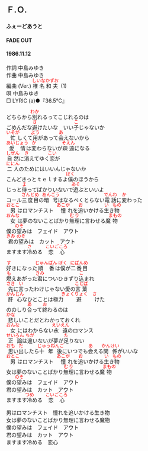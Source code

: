 <style type="text/css">
	ruby{
	    ruby-position: over;
	}
	ruby > rt{font-size: 12px;color:red;}
	p{font:16px;font-size: '楷体'}
</style>
## Ｆ.Ｏ.
#### ふぇーどあうと
#### FADE OUT 
#### 1986.11.12


作詞        中島みゆき    
作曲        中島みゆき    
編曲 (Ver.)   <ruby><rb>椎名</rb><rp>(</rp><rt>しいな</rt><rp>)</rp></ruby><ruby><rb>和夫</rb><rp>(</rp><rt>かずお</rt><rp>)</rp></ruby>  (1)    
唄          中島みゆき   
□ LYRIC (a)●『36.5℃』　　

どちらから<ruby><rb>別</rb><rp>(</rp><rt>わか</rt><rp>)</rp></ruby>れるってこじれるのは  
ごめんだな<ruby><rb>避</rb><rp>(</rp><rt>さ</rt><rp>)</rp></ruby>けたいな　いい<ruby><rb>子</rb><rp>(</rp><rt>こ</rt><rp>)</rp></ruby>じゃないか  
<ruby><rb>忙</rb><rp>(</rp><rt>いそが</rt><rp>)</rp></ruby>しくて<ruby><rb>用</rb><rp>(</rp><rt>よう</rt><rp>)</rp></ruby>があって<ruby><rb>会</rb><rp>(</rp><rt>あ</rt><rp>)</rp></ruby>えないから  
<ruby><rb>愛情</rb><rp>(</rp><rt>あいじょう</rt><rp>)</rp></ruby>は<ruby><rb>変</rb><rp>(</rp><rt>か</rt><rp>)</rp></ruby>わらないが<ruby><rb>疎遠</rb><rp>(</rp><rt>そえん</rt><rp>)</rp></ruby>になる  
<ruby><rb>自然</rb><rp>(</rp><rt>しぜん</rt><rp>)</rp></ruby>に<ruby><rb>消</rb><rp>(</rp><rt>き</rt><rp>)</rp></ruby>えてゆく<ruby><rb>恋</rb><rp>(</rp><rt>こい</rt><rp>)</rp></ruby>が  
<ruby><rb>二人</rb><rp>(</rp><rt>ににん</rt><rp>)</rp></ruby>のためにはいいんじゃないか  
こんどきっとｔｅｌするよ<ruby><rb>僕</rb><rp>(</rp><rt>ぼく</rt><rp>)</rp></ruby>のほうから  
じっと<ruby><rb>待</rb><rp>(</rp><rt>ま</rt><rp>)</rp></ruby>ってばかりいないで<ruby><rb>遊</rb><rp>(</rp><rt>あそ</rt><rp>)</rp></ruby>ぶといいよ  
コール<ruby><rb>三度目</rb><rp>(</rp><rt>さんどめ</rt><rp>)</rp></ruby>の<ruby><rb>暗号</rb><rp>(</rp><rt>あんごう</rt><rp>)</rp></ruby>はなるべくとらない<ruby><rb>電話</rb><rp>(</rp><rt>でんわ</rt><rp>)</rp></ruby>に<ruby><rb>変</rb><rp>(</rp><rt>か</rt><rp>)</rp></ruby>わった  
<ruby><rb>男</rb><rp>(</rp><rt>おとこ</rt><rp>)</rp></ruby>はロマンチスト　<ruby><rb>憧</rb><rp>(</rp><rt>あこが</rt><rp>)</rp></ruby>れを<ruby><rb>追</rb><rp>(</rp><rt>お</rt><rp>)</rp></ruby>いかける<ruby><rb>生</rb><rp>(</rp><rt>い</rt><rp>)</rp></ruby>き<ruby><rb>物</rb><rp>(</rp><rt>もの</rt><rp>)</rp></ruby>  
<ruby><rb>女</rb><rp>(</rp><rt>おんな</rt><rp>)</rp></ruby>は夢のないことばかり<ruby><rb>無理</rb><rp>(</rp><rt>むり</rt><rp>)</rp></ruby>に言わせる魔<ruby><rb>物</rb><rp>(</rp><rt>まもの</rt><rp>)</rp></ruby>  
僕の<ruby><rb>望</rb><rp>(</rp><rt>のそ</rt><rp>)</rp></ruby>みは　フェイド　アウト  
<ruby><rb>君</rb><rp>(</rp><rt>きみ</rt><rp>)</rp></ruby>の<ruby><rb>望</rb><rp>(</rp><rt>のそ</rt><rp>)</rp></ruby>みは　カット　アウト  
ますます<ruby><rb>冷</rb><rp>(</rp><rt>さ</rt><rp>)</rp></ruby>める　<ruby><rb>恋心</rb><rp>(</rp><rt>こいごころ</rt><rp>)</rp></ruby>  
  
<ruby><rb>好</rb><rp>(</rp><rt>す</rt><rp>)</rp></ruby>きになった<ruby><rb>順番</rb><rp>(</rp><rt>じゅんばん</rt><rp>)</rp></ruby>は<ruby><rb>僕</rb><rp>(</rp><rt>ぼく</rt><rp>)</rp></ruby>が<ruby><rb>二番目</rb><rp>(</rp><rt>にばんめ</rt><rp>)</rp></ruby>  
<ruby><rb>燃</rb><rp>(</rp><rt>も</rt><rp>)</rp></ruby>えあがった<ruby><rb>君</rb><rp>(</rp><rt>きみ</rt><rp>)</rp></ruby>についひきずり<ruby><rb>込</rb><rp>(</rp><rt>こ</rt><rp>)</rp></ruby>まれ  
<ruby><rb>先</rb><rp>(</rp><rt>さき</rt><rp>)</rp></ruby>に<ruby><rb>言</rb><rp>(</rp><rt>い</rt><rp>)</rp></ruby>ったわけじゃない愛の<ruby><rb>言葉</rb><rp>(</rp><rt>ことば</rt><rp>)</rp></ruby>  
<ruby><rb>肝心</rb><rp>(</rp><rt>かんじん</rt><rp>)</rp></ruby>なひとことは極力<ruby><rb>避</rb><rp>(</rp><rt>きょくりょく　さ</rt><rp>)</rp></ruby>けた  
ののしり<ruby><rb>合</rb><rp>(</rp><rt>あ</rt><rp>)</rp></ruby>って<ruby><rb>終</rb><rp>(</rp><rt>お</rt><rp>)</rp></ruby>わるのは  
<ruby><rb>悲</rb><rp>(</rp><rt>かな</rt><rp>)</rp></ruby>しいことだとわかっておくれ  
<ruby><rb>女</rb><rp>(</rp><rt>おんな</rt><rp>)</rp></ruby>にはわからない<ruby><rb>永遠</rb><rp>(</rp><rt>えいえん</rt><rp>)</rp></ruby>のロマンス  
<ruby><rb>正論</rb><rp>(</rp><rt>せいろん</rt><rp>)</rp></ruby>は<ruby><rb>違</rb><rp>(</rp><rt>ちが</rt><rp>)</rp></ruby>いないが夢が<ruby><rb>足</rb><rp>(</rp><rt>た</rt><rp>)</rp></ruby>りない  
<ruby><rb>思</rb><rp>(</rp><rt>おも</rt><rp>)</rp></ruby>い<ruby><rb>出</rb><rp>(</rp><rt>だ</rt><rp>)</rp></ruby>したら<ruby><rb>十年後</rb><rp>(</rp><rt>じゅうねんご</rt><rp>)</rp></ruby>にいつでも<ruby><rb>会</rb><rp>(</rp><rt>あ</rt><rp>)</rp></ruby>える<ruby><rb>関係</rb><rp>(</rp><rt>かんけい</rt><rp>)</rp></ruby>がいいな  
<ruby><rb>男</rb><rp>(</rp><rt>おとこ</rt><rp>)</rp></ruby>はロマンチスト　<ruby><rb>憧</rb><rp>(</rp><rt>あこが</rt><rp>)</rp></ruby>れを<ruby><rb>追</rb><rp>(</rp><rt>お</rt><rp>)</rp></ruby>いかける<ruby><rb>生</rb><rp>(</rp><rt>い</rt><rp>)</rp></ruby>き<ruby><rb>物</rb><rp>(</rp><rt>もの</rt><rp>)</rp></ruby>  
女は夢のないことばかり<ruby><rb>無理</rb><rp>(</rp><rt>むり</rt><rp>)</rp></ruby>に言わせる魔<ruby><rb>物</rb><rp>(</rp><rt>まもの</rt><rp>)</rp></ruby>  
僕の<ruby><rb>望</rb><rp>(</rp><rt>のそ</rt><rp>)</rp></ruby>みは　フェイド　アウト  
君の望みは　カット　アウト  
ますます<ruby><rb>冷</rb><rp>(</rp><rt>つめ</rt><rp>)</rp></ruby>める　<ruby><rb>恋心</rb><rp>(</rp><rt>こいごころ</rt><rp>)</rp></ruby>  
  
男はロマンチスト　憧れを追いかける生き物  
女は夢のないことばかり無理に言わせる魔物  
僕の望みは　フェイド　アウト  
君の望みは　カット　アウト  
ますます冷める　恋心  